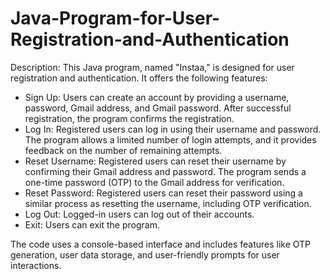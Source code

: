 # Java-Program-for-User-Registration-and-Authentication

Description:
This Java program, named "Instaa," is designed for user registration and authentication. It offers the following features:
* Sign Up: Users can create an account by providing a username, password, Gmail address, and Gmail password. After successful registration, the program confirms the 
   registration.
* Log In: Registered users can log in using their username and password. The program allows a limited number of login attempts, and it provides feedback on the number of 
   remaining attempts.
* Reset Username: Registered users can reset their username by confirming their Gmail address and password. The program sends a one-time password (OTP) to the Gmail address 
   for verification.
* Reset Password: Registered users can reset their password using a similar process as resetting the username, including OTP verification.
* Log Out: Logged-in users can log out of their accounts.
* Exit: Users can exit the program.

The code uses a console-based interface and includes features like OTP generation, user data storage, and user-friendly prompts for user interactions.
